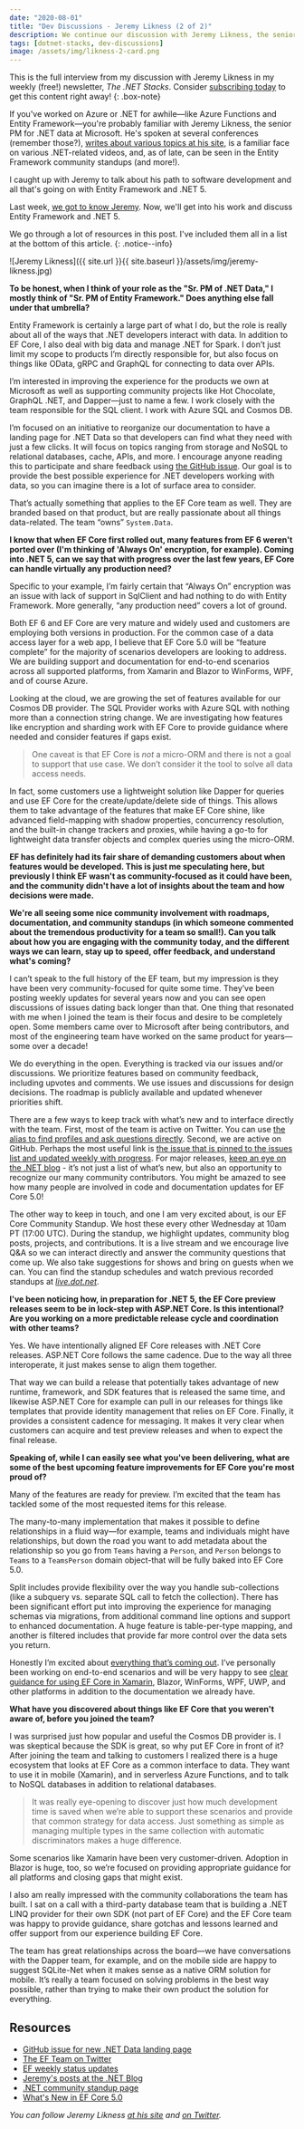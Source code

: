 ```yaml
---
date: "2020-08-01"
title: "Dev Discussions - Jeremy Likness (2 of 2)"
description: We continue our discussion with Jeremy Likness, the senior PM of .NET Data at Microsoft.
tags: [dotnet-stacks, dev-discussions]
image: /assets/img/likness-2-card.png
---
```


This is the full interview from my discussion with Jeremy Likness in my weekly (free!) newsletter, *The .NET Stacks*. Consider [subscribing today](https://dotnetstacks.com) to get this content right away!
{: .box-note}

If you've worked on Azure or .NET for awhile—like Azure Functions and Entity Framework—you're probably familiar with Jeremy Likness, the senior PM for .NET data at Microsoft. He's spoken at several conferences (remember those?), [writes about various topics at his site](https://blog.jeremylikness.com/), is a familiar face on various .NET-related videos, and, as of late, can be seen in the Entity Framework community standups (and more!).

I caught up with Jeremy to talk about his path to software development and all that's going on with Entity Framework and .NET 5.

Last week, [we got to know Jeremy](https://daveabrock.com/2020/07/25/dev-discussions-jeremy-likness-1). Now, we'll get into his work and discuss Entity Framework and .NET 5.

We go through a lot of resources in this post. I've included them all in a list at the bottom of this article.
{: .notice--info}

![Jeremy Likness]({{ site.url }}{{ site.baseurl }}/assets/img/jeremy-likness.jpg)

**To be honest, when I think of your role as the "Sr. PM of .NET Data," I mostly think of "Sr. PM of Entity Framework." Does anything else fall under that umbrella?**

Entity Framework is certainly a large part of what I do, but the role is really about all of the ways that .NET developers interact with data. 
In addition to EF Core, I also deal with big data and manage .NET for Spark. I don’t just limit my scope to products I’m directly responsible for, but also focus on things like OData, gRPC and GraphQL for connecting to data over APIs.

I’m interested in improving the experience for the products we own at Microsoft as well as supporting community projects like Hot Chocolate, GraphQL .NET, and Dapper—just to name a few. I work closely with the team responsible for the SQL client. I work with Azure SQL and Cosmos DB.

I’m focused on an initiative to reorganize our documentation to have a landing page for .NET Data so that developers can find what they need with just a few clicks. It will focus on topics ranging from storage and NoSQL to relational databases, cache, APIs, and more.  I encourage anyone reading this to participate and share feedback using [the GitHub issue](https://github.com/dotnet/docs/issues/19029). Our goal is to provide the best possible experience for .NET developers working with data, so you can imagine there is a lot of surface area to consider.

That’s actually something that applies to the EF Core team as well. They are branded based on that product, but are really passionate about all things data-related. The team “owns” `System.Data`.

**I know that when EF Core first rolled out, many features from EF 6 weren't ported over (I'm thinking of 'Always On' encryption, for example). Coming into .NET 5, can we say that with progress over the last few years, EF Core can handle virtually any production need?**

Specific to your example, I’m fairly certain that “Always On” encryption was an issue with lack of support in SqlClient and had nothing to do with Entity Framework. More generally, “any production need” covers a lot of ground.

Both EF 6 and EF Core are very mature and widely used and customers are employing both versions in production. For the common case of a data access layer for a web app, I believe that EF Core 5.0 will be “feature complete” for the majority of scenarios developers are looking to address. We are building support and documentation for end-to-end scenarios across all supported platforms, from Xamarin and Blazor to WinForms, WPF, and of course Azure.

Looking at the cloud, we are growing the set of features available for our Cosmos DB provider. The SQL Provider works with Azure SQL with nothing more than a connection string change. We are investigating how features like encryption and sharding work with EF Core to provide guidance where needed and consider features if gaps exist.

>One caveat is that EF Core is *not* a micro-ORM and there is not a goal to support that use case. We don’t consider it the tool to solve all data access needs.

In fact, some customers use a lightweight solution like Dapper for queries and use EF Core for the create/update/delete side of things. This allows them to take advantage of the features that make EF Core shine, like advanced field-mapping with shadow properties, concurrency resolution, and the built-in change trackers and proxies, while having a go-to for lightweight data transfer objects and complex queries using the micro-ORM.

**EF has definitely had its fair share of demanding customers about when features would be developed. This is just me speculating here, but previously I think EF wasn't as community-focused as it could have been, and the community didn't have a lot of insights about the team and how decisions were made.**

**We're all seeing some nice community involvement with roadmaps, documentation, and community standups (in which someone commented about the tremendous productivity for a team so small!). Can you talk about how you are engaging with the community today, and the different ways we can learn, stay up to speed, offer feedback, and understand what's coming?**

I can’t speak to the full history of the EF team, but my impression is they have been very community-focused for quite some time. They’ve been posting weekly updates for several years now and you can see open discussions of issues dating back longer than that. One thing that resonated with me when I joined the team is their focus and desire to be completely open. Some members came over to Microsoft after being contributors, and most of the engineering team have worked on the same product for years—some over a decade!

We do everything in the open. Everything is tracked via our issues and/or discussions. We prioritize features based on community feedback, including upvotes and comments. We use issues and discussions for design decisions. The roadmap is publicly available and updated whenever priorities shift. 

There are a few ways to keep track with what’s new and to interface directly with the team. First, most of the team is active on Twitter. You can use [the alias to find profiles and ask questions directly](https://aka.ms/efteam-twitter). Second, we are active on GitHub. Perhaps the most useful link is [the issue that is pinned to the issues list and updated weekly with progress](https://github.com/dotnet/efcore/issues/19549). For major releases, [keep an eye on the .NET blog](https://devblogs.microsoft.com/dotnet/author/jeremy-likness/)  - it’s not just a list of what’s new, but also an opportunity to recognize our many community contributors. You might be amazed to see how many people are involved in code and documentation updates for EF Core 5.0!

The other way to keep in touch, and one I am very excited about, is our EF Core Community Standup. We host these every other Wednesday at 10am PT (17:00 UTC). During the standup, we highlight updates, community blog posts, projects, and contributions. It is a live stream and we encourage live Q&A so we can interact directly and answer the community questions that come up. We also take suggestions for shows and bring on guests when we can. You can find the standup schedules and watch previous recorded standups at *[live.dot.net](https://live.dot.net/)*.

**I've been noticing how, in preparation for .NET 5, the EF Core preview releases seem to be in lock-step with ASP.NET Core. Is this intentional? Are you working on a more predictable release cycle and coordination with other teams?**

Yes. We have intentionally aligned EF Core releases with .NET Core releases. ASP.NET Core follows the same cadence. Due to the way all three interoperate, it just makes sense to align them together.

That way we can build a release that potentially takes advantage of new runtime, framework, and SDK features that is released the same time, and likewise ASP.NET Core for example can pull in our releases for things like templates that provide identity management that relies on EF Core. Finally, it provides a consistent cadence for messaging. It makes it very clear when customers can acquire and test preview releases and when to expect the final release.

**Speaking of, while I can easily see what you've been delivering, what are some of the best upcoming feature improvements for EF Core you're most proud of?**

Many of the features are ready for preview. I’m excited that the team has tackled some of the most requested items for this release.

The many-to-many implementation that makes it possible to define relationships in a fluid way—for example, teams and individuals might have relationships, but down the road you want to add metadata about the relationship so you go from `Teams` having a `Person`, and `Person` belongs to `Teams` to a `TeamsPerson` domain object-that will be fully baked into EF Core 5.0.

Split includes provide flexibility over the way you handle sub-collections (like a subquery vs. separate SQL call to fetch the collection). There has been significant effort put into improving the experience for managing schemas via migrations, from additional command line options and support to enhanced documentation. A huge feature is table-per-type mapping, and another is filtered includes that provide far more control over the data sets you return.

Honestly I’m excited about [everything that’s coming out](https://aka.ms/efcore5). I’ve personally been working on end-to-end scenarios and will be very happy to see [clear guidance for using EF Core in Xamarin](https://docs.microsoft.com/ef/core/get-started/xamarin), Blazor, WinForms, WPF, UWP, and other platforms in addition to the documentation we already have.

**What have you discovered about things like EF Core that you weren't aware of, before you joined the team?**

I was surprised just how popular and useful the Cosmos DB provider is. I was skeptical because the SDK is great, so why put EF Core in front of it? After joining the team and talking to customers I realized there is a huge ecosystem that looks at EF Core as a common interface to data. They want to use it in mobile (Xamarin), and in serverless Azure Functions, and to talk to NoSQL databases in addition to relational databases.

>It was really eye-opening to discover just how much development time is saved when we’re able to support these scenarios and provide that common strategy for data access. Just something as simple as managing multiple types in the same collection with automatic discriminators makes a huge difference.

Some scenarios like Xamarin have been very customer-driven. Adoption in Blazor is huge, too, so we’re focused on providing appropriate guidance for all platforms and closing gaps that might exist.

I also am really impressed with the community collaborations the team has built. I sat on a call with a third-party database team that is building a .NET LINQ provider for their own SDK (not part of EF Core) and the EF Core team was happy to provide guidance, share gotchas and lessons learned and offer support from our experience building EF Core.

The team has great relationships across the board—we have conversations with the Dapper team, for example, and on the mobile side are happy to suggest SQLite-Net when it makes sense as a native ORM solution for mobile. It’s really a team focused on solving problems in the best way possible, rather than trying to make their own product the solution for everything.

## Resources

* [GitHub issue for new .NET Data landing page](https://github.com/dotnet/docs/issues/19029)
* [The EF Team on Twitter](https://twitter.com/i/lists/1253069921669410818)
* [EF weekly status updates](https://github.com/dotnet/efcore/issues/19549)
* [Jeremy's posts at the .NET Blog](https://devblogs.microsoft.com/dotnet/author/jeremy-likness/)
* [.NET community standup page](https://dotnet.microsoft.com/platform/community/standup)
* [What's New in EF Core 5.0](https://docs.microsoft.com/ef/core/what-is-new/ef-core-5.0/whatsnew)

*You can follow Jeremy Likness [at his site](https://blog.jeremylikness.com/) and [on Twitter](https://twitter.com/jeremylikness).*
